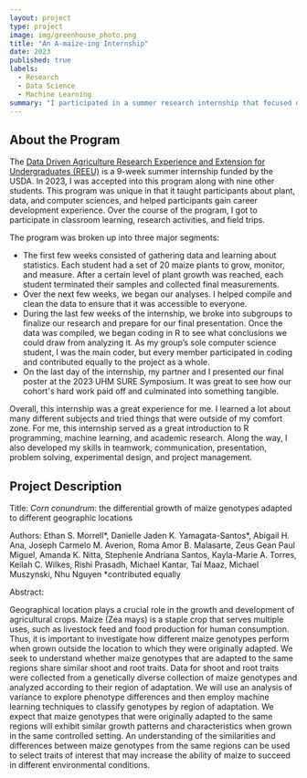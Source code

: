 ```yaml
---
layout: project
type: project
image: img/greenhouse_photo.png
title: "An A-maize-ing Internship"
date: 2023
published: true
labels:
  - Research
  - Data Science
  - Machine Learning
summary: "I participated in a summer research internship that focused on plant, data, and computer sciences."
---
```


## About the Program

The <a href="https://cms.ctahr.hawaii.edu/reeu" target="_blank">Data Driven Agriculture Research Experience and Extension for Undergraduates (REEU)</a> is a 9-week summer internship funded by the USDA. In 2023, I was accepted into this program along with nine other students. This program was unique in that it taught participants about plant, data, and computer sciences, and helped participants gain career development experience.
Over the course of the program, I got to participate in classroom learning, research activities, and field trips.

The program was broken up into three major segments:

- The first few weeks consisted of gathering data and learning about statistics. Each student had a set of 20 maize plants to grow, monitor, and measure. After a certain level of plant growth was reached, each student terminated their samples and collected final measurements.
- Over the next few weeks, we began our analyses. I helped compile and clean the data to ensure that it was accessible to everyone.
- During the last few weeks of the internship, we broke into subgroups to finalize our research and prepare for our final presentation. Once the data was compiled, we began coding in R to see what conclusions we could draw from analyzing it. As my group’s sole computer science student, I was the main coder, but every member participated in coding and contributed equally to the project as a whole.
- On the last day of the internship, my partner and I presented our final poster at the 2023 UHM SURE Symposium. It was great to see how our cohort's hard work paid off and culminated into something tangible.

Overall, this internship was a great experience for me. I learned a lot about many different subjects and tried things that were outside of my comfort zone.
For me, this internship served as a great introduction to R programming, machine learning, and academic research.
Along the way, I also developed my skills in teamwork, communication, presentation, problem solving, experimental design, and project management.

## Project Description
Title: *Corn conundrum*: the differential growth of maize genotypes adapted to different geographic locations

Authors: Ethan S. Morrell\*, Danielle Jaden K. Yamagata-Santos\*, Abigail H. Ana, Joseph Carmelo M. Averion, Roma Amor B. Malasarte, Zeus Gean Paul Miguel, Amanda K. Nitta, Stephenie Andriana Santos, Kayla-Marie A. Torres, Keilah C. Wilkes, Rishi Prasadh,  Michael Kantar, Tai Maaz, Michael Muszynski, Nhu Nguyen *contributed equally

Abstract: 

Geographical location plays a crucial role in the growth and development of agricultural crops. Maize (Zea mays) is a staple crop that serves multiple uses, such as livestock feed and food production for human consumption. Thus, it is important to investigate how different maize genotypes perform when grown outside the location to which they were originally adapted. We seek to understand whether maize genotypes that are adapted to the same regions share similar shoot and root traits. Data for shoot and root traits were collected from a genetically diverse collection of maize genotypes and analyzed according to their region of adaptation. We will use an analysis of variance to explore phenotype differences and then employ machine learning techniques to classify genotypes by region of adaptation. We expect that maize genotypes that were originally adapted to the same regions will exhibit similar growth patterns and characteristics when grown in the same controlled setting. An understanding of the similarities and differences between maize genotypes from the same regions can be used to select traits of interest that may increase the ability of maize to succeed in different environmental conditions.
